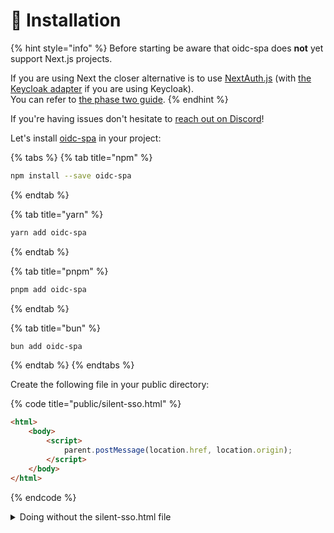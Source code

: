 # 🔩 Installation

{% hint style="info" %}
Before starting be aware that oidc-spa does **not** yet support Next.js projects. &#x20;

If you are using Next the closer alternative is to use [NextAuth.js](https://next-auth.js.org/) (with [the Keycloak adapter](https://next-auth.js.org/providers/keycloak) if you are using Keycloak).  \
You can refer to [the phase two guide](https://phasetwo.io/docs/securing-applications/next/).
{% endhint %}

If you're having issues don't hesitate to [reach out on Discord](https://discord.gg/mJdYJSdcm4)!

Let's install [oidc-spa](https://github.com/keycloakify/oidc-spa) in your project: &#x20;

{% tabs %}
{% tab title="npm" %}
```bash
npm install --save oidc-spa
```
{% endtab %}

{% tab title="yarn" %}
```bash
yarn add oidc-spa
```
{% endtab %}

{% tab title="pnpm" %}
```bash
pnpm add oidc-spa
```
{% endtab %}

{% tab title="bun" %}
```bash
bun add oidc-spa
```
{% endtab %}
{% endtabs %}

Create the following file in your public directory: &#x20;

{% code title="public/silent-sso.html" %}
```html
<html>
    <body>
        <script>
            parent.postMessage(location.href, location.origin);
        </script>
    </body>
</html>
```
{% endcode %}

<details>

<summary>Doing without the silent-sso.html file</summary>

If for some reasons it's not fesable or practical for you to rely on the `silent-sso.html` file it's ok, it will work without it. &#x20;

Just make sure to&#x20;

* Set `publicUrl` to `undefined` when initializing oidc-spa.
* Don't use `logout({ redirectTo: "home" })` but explicitely tell where you want your users to be redirected after logout using `logout({ redirectTo: "specific url", url: "/my-home" })` or use `logout({ redirectTo: "current page" })`.

</details>

